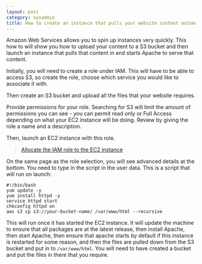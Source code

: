 ```yaml
---
layout: post
category: sysadmin
title: How to create an instance that pulls your website content automatically
---
```

Amazon Web Services allows you to spin up instances very quickly. This how to will show you how to upload your content to a S3 bucket and then launch an instance that pulls that content in and starts Apache to serve that content.

Initially, you will need to create a role under IAM. This will have to be able to access S3, so create the role, choose which service you would like to associate it with.

Then create an S3 bucket and upload all the files that your website requires.

<blockquote class="imgur-embed-pub" lang="en" data-id="a/lB2uu"><a href="//imgur.com/lB2uu"></a></blockquote><script async src="//s.imgur.com/min/embed.js" charset="utf-8"></script>

Provide permissions for your role. Searching for S3 will limit the amount of permissions you can see - you can permit read only or Full Access depending on what your EC2 instance will be doing. Review by giving the role a name and a description.

Then, launch an EC2 instance with this role.

<blockquote class="imgur-embed-pub" lang="en" data-id="a/35ebr"><a href="//imgur.com/35ebr">Allocate the IAM role to the EC2 instance</a></blockquote><script async src="//s.imgur.com/min/embed.js" charset="utf-8"></script>

On the same page as the role selection, you will see advanced details at the bottom. You need to type in the script in the user data. This is a script that will run on launch:

    #!/bin/bash
    yum update -y
    yum install httpd -y
    service httpd start
    chkconfig httpd on
    aws s3 cp s3://your-bucket-name/ /var/www/html --recursive

This will run once it has started the EC2 instance. It will update the machine to ensure that all packages are at the latest release, then install Apache, then start Apache, then ensure that apache starts by default if this instance is restarted for some reason, and then the files are pulled down from the S3 bucket and put in to `/var/www/html`. You will need to have created a bucket and put the files in there that you require. 

